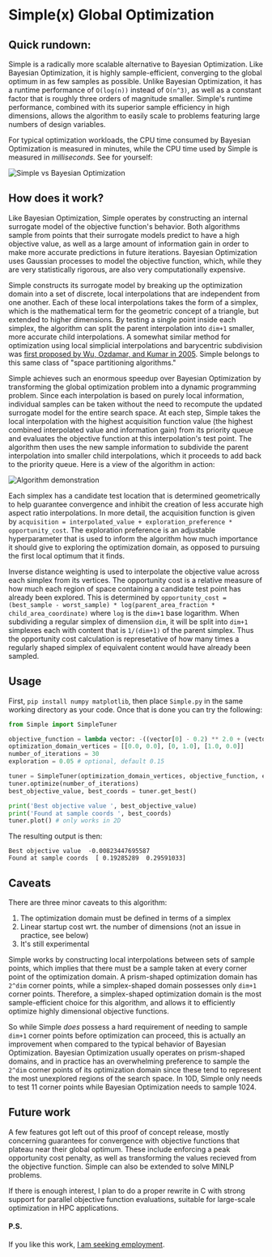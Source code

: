 # Simple(x) Global Optimization
## Quick rundown:
Simple is a radically more scalable alternative to Bayesian Optimization.  Like Bayesian Optimization, it is highly sample-efficient, converging to the global optimum in as few samples as possible.  Unlike Bayesian Optimization, it has a runtime performance of ```O(log(n))``` instead of ```O(n^3)```, as well as a constant factor that is roughly three orders of magnitude smaller.  Simple's runtime performance, combined with its superior sample efficiency in high dimensions, allows the algorithm to easily scale to problems featuring large numbers of design variables.  

For typical optimization workloads, the CPU time consumed by Bayesian Optimization is measured in minutes, while the CPU time used by Simple is measured in *milliseconds*.  See for yourself:

![Simple vs Bayesian Optimization](https://github.com/chrisstroemel/Simple/blob/master/comparison.gif?raw=true)

## How does it work?
Like Bayesian Optimization, Simple operates by constructing an internal surrogate model of the objective function's behavior.  Both algorithms sample from points that their surrogate models predict to have a high objective value, as well as a large amount of information gain in order to make more accurate predictions in future iterations.  Bayesian Optimization uses Gaussian processes to model the objective function, which, while they are very statistically rigorous, are also very computationally expensive.

Simple constructs its surrogate model by breaking up the optimization domain into a set of discrete, local interpolations that are independent from one another.  Each of these local interpolations takes the form of a simplex, which is the mathematical term for the geometric concept of a triangle, but extended to higher dimensions.  By testing a single point inside each simplex, the algorithm can split the parent interpolation into ```dim+1``` smaller, more accurate child interpolations.  A somewhat similar method for optimization using local simplicial interpolations and barycentric subdivision was [first proposed by Wu, Ozdamar, and Kumar in 2005](https://doi.org/10.1016/j.cam.2004.08.005).  Simple belongs to this same class of "space partitioning algorithms."

Simple achieves such an enormous speedup over Bayesian Optimization by transforming the global optimization problem into a dynamic programming problem.  Since each interpolation is based on purely local information, individual samples can be taken without the need to recompute the updated surrogate model for the entire search space.  At each step, Simple takes the local interpolation with the highest acquisition function value (the highest combined interpolated value and information gain) from its priority queue and evaluates the objective function at this interpolation's test point.  The algorithm then uses the new sample information to subdivide the parent interpolation into smaller child interpolations, which it proceeds to add back to the priority queue.  Here is a view of the algorithm in action:

![Algorithm demonstration](https://github.com/chrisstroemel/Simple/blob/master/animation.gif?raw=true)

Each simplex has a candidate test location that is determined geometrically to help guarantee convergence and inhibit the creation of less accurate high aspect ratio interpolations.  In more detail, the acquisition function is given by `acquisition = interpolated_value + exploration_preference * opportunity_cost`.  The exploration preference is an adjustable hyperparameter that is used to inform the algorithm how much importance it should give to exploring the optimization domain, as opposed to pursuing the first local optimum that it finds.

Inverse distance weighting is used to interpolate the objective value across each simplex from its vertices.  The opportunity cost is a relative measure of how much each region of space containing a candidate test point has already been explored.  This is determined by ```opportunity_cost = (best_sample - worst_sample) * log(parent_area_fraction * child_area_coordinate)``` where ```log``` is the ```dim+1``` base logarithm.  When subdividing a regular simplex of dimensiion ```dim```, it will be split into ```dim+1``` simplexes each with content that is ```1/(dim+1)``` of the parent simplex.  Thus the opportunity cost calculation is represetative of how many times a regularly shaped simplex of equivalent content would have already been sampled.

## Usage
First, ```pip install numpy matplotlib```, then place ```Simple.py``` in the same working directory as your code.  Once that is done you can try the following:
```python
from Simple import SimpleTuner

objective_function = lambda vector: -((vector[0] - 0.2) ** 2.0 + (vector[1] - 0.3) ** 2.0) ** 0.5
optimization_domain_vertices = [[0.0, 0.0], [0, 1.0], [1.0, 0.0]]
number_of_iterations = 30
exploration = 0.05 # optional, default 0.15

tuner = SimpleTuner(optimization_domain_vertices, objective_function, exploration_preference=exploration)
tuner.optimize(number_of_iterations)
best_objective_value, best_coords = tuner.get_best()

print('Best objective value ', best_objective_value)
print('Found at sample coords ', best_coords)
tuner.plot() # only works in 2D
```

The resulting output is then:
```
Best objective value  -0.00823447695587
Found at sample coords  [ 0.19285289  0.29591033]
```

## Caveats
There are three minor caveats to this algorithm:
1. The optimization domain must be defined in terms of a simplex
2. Linear startup cost wrt. the number of dimensions (not an issue in practice, see below)
3. It's still experimental

Simple works by constructing local interpolations between sets of sample points, which implies that there must be a sample taken at every corner point of the optimization domain.  A prism-shaped optimization domain has ```2^dim``` corner points, while a simplex-shaped domain possesses only ```dim+1``` corner points.  Therefore, a simplex-shaped optimization domain is the most sample-efficient choice for this algorithm, and allows it to efficiently optimize highly dimensional objective functions.

So while Simple *does* possess a hard requirement of needing to sample ```dim+1``` corner points before optimization can proceed, this is actually an improvement when compared to the typical behavior of Bayesian Optimization.  Bayesian Optimization usually operates on prism-shaped domains, and in practice has an overwhelming preference to sample the ```2^dim``` corner points of its optimization domain since these tend to represent the most unexplored regions of the search space.  In 10D, Simple only needs to test 11 corner points while Bayesian Optimization needs to sample 1024.

## Future work
A few features got left out of this proof of concept release, mostly concerning guarantees for convergence with objective functions that plateau near their global optimum.  These include enforcing a peak opportunity cost penalty, as well as transforming the values recieved from the objective function.  Simple can also be extended to solve MINLP problems.

If there is enough interest, I plan to do a proper rewrite in C with strong support for parallel objective function evaluations, suitable for large-scale optimization in HPC applications.

#### P.S.
If you like this work, [I am seeking employment](https://chrisstroemel.github.io/).

